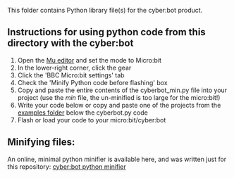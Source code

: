 This folder contains Python library file(s) for the cyber:bot product.

## Instructions for using python code from this directory with the cyber:bot
 1. Open the [Mu editor](https://codewith.mu/en/download) and set the mode to Micro:bit
 2. In the lower-right corner, click the gear
 3. Click the 'BBC Micro:bit settings' tab
 4. Check the 'Minify Python code before flashing' box
 5. Copy and paste the entire contents of the cyberbot_min.py file into your project (use the _min_ file, the un-minified is too large for the micro:bit!)
 6. Write your code below or copy and paste one of the projects from the [examples folder](https://github.com/parallaxinc/cyberbot/tree/master/examples) below the cyberbot.py code
 7. Flash or load your code to your micro:bit/cyber:bot

## Minifying files:
An online, minimal python minifier is available here, and was written just for this repository:
[cyber:bot python minifier](http://jsfiddle.net/7pvxfurL)
